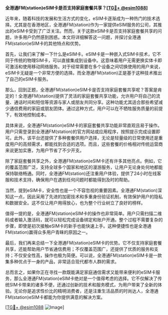**全港通FM(station)eSIM卡是否支持家庭套餐共享？[[TG💪+ @esim1088](https://t.me/s/esim1088)]**

近年来，随着科技的发展和生活方式的变化，eSIM卡逐渐成为一种热门的技术选择。尤其是在香港地区，全港通FM(station)作为一家提供eSIM服务的公司，其推出的eSIM卡受到了广泛关注。然而，关于这款eSIM卡是否支持家庭套餐共享的问题，许多用户仍然感到困惑。本文将详细解答这一问题，并探讨全港通FM(station)eSIM卡的其他特点和优势。

首先，让我们来了解一下什么是eSIM卡。eSIM卡是一种嵌入式SIM卡技术，它不同于传统的物理SIM卡，可以直接集成到设备中。这意味着用户无需更换实体卡即可激活和使用移动网络服务。对于经常需要在多个设备之间切换使用的用户来说，eSIM卡无疑是一个非常方便的选择。而全港通FM(station)正是基于这种技术推出了自己的eSIM卡服务。

那么，回到正题，全港通FM(station)eSIM卡是否支持家庭套餐共享呢？答案是肯定的！全港通FM(station)提供了灵活的家庭套餐共享功能，允许用户将自己的流量、通话时间和短信等资源与家人或朋友共同分享。这种功能尤其适合那些希望减少通信费用的家庭或朋友团体。通过这种方式，用户可以在不牺牲服务质量的前提下，有效地控制成本。

具体来说，全港通FM(station)eSIM卡的家庭套餐共享功能非常直观且易于操作。用户只需登录到全港通FM(station)的官方网站或应用程序，按照提示完成设置即可。此外，该平台还提供了多种套餐供用户选择，无论是轻量级的日常使用还是重度用户的高频需求，都能找到合适的选项。而且，这些套餐的价格相对传统运营商来说更加实惠，为用户节省了不少开支。

除了家庭套餐共享之外，全港通FM(station)eSIM卡还有许多其他亮点。例如，它的覆盖范围广泛，支持全球多个国家和地区的漫游服务，让用户无论身处何地都能保持联络畅通。同时，全港通FM(station)还注重用户体验，提供了24小时在线客服和技术支持，确保用户在遇到任何问题时都能得到及时的帮助。

当然，提到eSIM卡，安全性也是一个不容忽视的重要因素。全港通FM(station)深知这一点，因此采用了先进的加密技术和多重身份验证机制，有效保护用户的隐私和数据安全。这不仅让用户用得放心，也为整个行业树立了良好的榜样。

值得一提的是，全港通FM(station)eSIM卡的操作也非常简单。用户只需扫描二维码或者输入激活码，就可以轻松完成设备绑定和账户开通。整个过程不需要复杂的步骤，即使是初次接触eSIM卡的新手也能快速上手。这种便捷性也是全港通FM(station)赢得众多用户青睐的原因之一。

最后，我们再来总结一下全港通FM(station)eSIM卡的优势。它不仅支持家庭套餐共享，还能帮助用户节省通信费用；不仅覆盖范围广，还提供了优质的服务和支持；不仅安全性高，操作也极为简便。可以说，全港通FM(station)eSIM卡是一款集多种优点于一身的产品，非常适合现代都市人群的需求。

总而言之，如果你正在寻找一款既能满足家庭通信需求又能带来便利的eSIM卡服务，那么全港通FM(station)eSIM卡绝对是一个值得考虑的选择。它不仅解决了传统SIM卡带来的诸多不便，还通过创新的技术和服务模式，为用户带来了全新的体验。无论你是追求性价比的精明消费者，还是注重生活品质的时尚达人，全港通FM(station)eSIM卡都能为你提供满意的解决方案。

[[TG💪+ @esim1088](https://t.me/s/esim1088) ![Image](https://i.postimg.cc/4NQfJmqS/Snipaste-2025-05-13-00-14-12.png)]